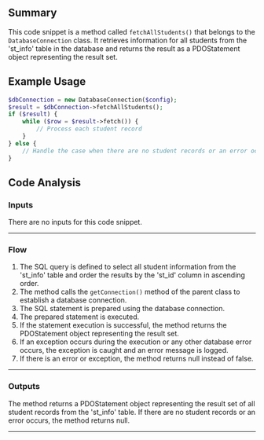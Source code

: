 ## Summary
This code snippet is a method called `fetchAllStudents()` that belongs to the `DatabaseConnection` class. It retrieves information for all students from the 'st_info' table in the database and returns the result as a PDOStatement object representing the result set.

## Example Usage
```php
$dbConnection = new DatabaseConnection($config);
$result = $dbConnection->fetchAllStudents();
if ($result) {
    while ($row = $result->fetch()) {
        // Process each student record
    }
} else {
    // Handle the case when there are no student records or an error occurred
}
```

## Code Analysis
### Inputs
There are no inputs for this code snippet.
___
### Flow
1. The SQL query is defined to select all student information from the 'st_info' table and order the results by the 'st_id' column in ascending order.
2. The method calls the `getConnection()` method of the parent class to establish a database connection.
3. The SQL statement is prepared using the database connection.
4. The prepared statement is executed.
5. If the statement execution is successful, the method returns the PDOStatement object representing the result set.
6. If an exception occurs during the execution or any other database error occurs, the exception is caught and an error message is logged.
7. If there is an error or exception, the method returns null instead of false.
___
### Outputs
The method returns a PDOStatement object representing the result set of all student records from the 'st_info' table. If there are no student records or an error occurs, the method returns null.
___
